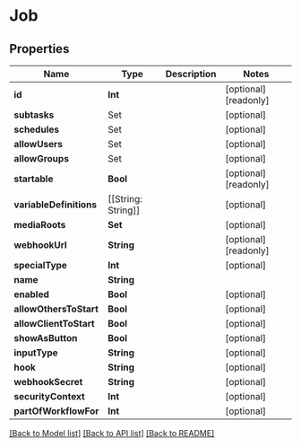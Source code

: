 # Job

## Properties

Name | Type | Description | Notes
------------ | ------------- | ------------- | -------------
**id** | **Int** |  | [optional] [readonly] 
**subtasks** | Set<SubtaskReference> |  | [optional] 
**schedules** | Set<ScheduleReference> |  | [optional] 
**allowUsers** | Set<ElementsUserReference> |  | [optional] 
**allowGroups** | Set<ElementsGroupReference> |  | [optional] 
**startable** | **Bool** |  | [optional] [readonly] 
**variableDefinitions** | [[String: String]] |  | [optional] 
**mediaRoots** | **Set<Int>** |  | [optional] 
**webhookUrl** | **String** |  | [optional] [readonly] 
**specialType** | **Int** |  | [optional] 
**name** | **String** |  | 
**enabled** | **Bool** |  | [optional] 
**allowOthersToStart** | **Bool** |  | [optional] 
**allowClientToStart** | **Bool** |  | [optional] 
**showAsButton** | **Bool** |  | [optional] 
**inputType** | **String** |  | [optional] 
**hook** | **String** |  | [optional] 
**webhookSecret** | **String** |  | [optional] 
**securityContext** | **Int** |  | [optional] 
**partOfWorkflowFor** | **Int** |  | [optional] 

[[Back to Model list]](../README.md#documentation-for-models) [[Back to API list]](../README.md#documentation-for-api-endpoints) [[Back to README]](../README.md)


